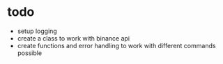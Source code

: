 # todo

- setup logging
- create a class to work with binance api
- create functions and error handling to work with different commands possible
